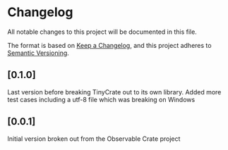 # Changelog

All notable changes to this project will be documented in this file.

The format is based on [Keep a Changelog](https://keepachangelog.com/en/1.0.0/),
and this project adheres to [Semantic Versioning](https://semver.org/spec/v2.0.0.html).

## [0.1.0]

Last version before breaking TinyCrate out to its own library. Added more test
cases including a utf-8 file which was breaking on Windows

## [0.0.1]

Initial version broken out from the Observable Crate project